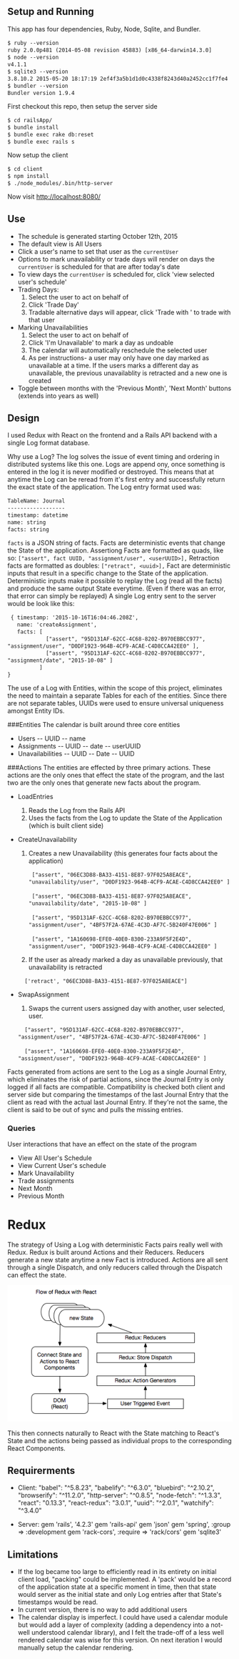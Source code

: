 ## Setup and Running
This app has four dependencies, Ruby, Node, Sqlite, and Bundler.
```
$ ruby --version
ruby 2.0.0p481 (2014-05-08 revision 45883) [x86_64-darwin14.3.0]
$ node --version
v4.1.1
$ sqlite3 --version
3.8.10.2 2015-05-20 18:17:19 2ef4f3a5b1d1d0c4338f8243d40a2452cc1f7fe4
$ bundler --version
Bundler version 1.9.4
```

First checkout this repo, then setup the server side
```
$ cd railsApp/
$ bundle install
$ bundle exec rake db:reset
$ bundle exec rails s
```
Now setup the client
```
$ cd client
$ npm install
$ ./node_modules/.bin/http-server
```
Now visit <http://localhost:8080/>

## Use
* The schedule is generated starting October 12th, 2015
* The default view is All Users
* Click a user's name to set that user as the `currentUser`
* Options to mark unavailability or trade days will render on days the `currentUser` is scheduled for that are after today's date
* To view  days the `currentUser` is scheduled for, click 'view selected user's schedule'
* Trading Days:
  1. Select the user to act on behalf of
  2. Click 'Trade Day'
  3. Tradable alternative days will appear, click 'Trade with <user>' to trade with that user
* Marking Unavailabilities
  1. Select the user to act on behalf of
  2. Click 'I'm Unavailable' to mark a day as undoable
  3. The calendar will automatically reschedule the selected user
  4. As per instructions- a user may only have one day marked as unavailable at a time. If the users marks a different day as unavailable, the previous unavailablity is retracted and a new one is created
* Toggle between months with the 'Previous Month', 'Next Month' buttons (extends into years as well)

## Design
I used Redux with React on the frontend and a Rails API backend with a single Log format database.

Why use a Log?
The log solves the issue of event timing and ordering in distributed systems like this one. Logs are append ony, once something is entered in the log it is never modified or destroyed.
This means that at anytime the Log can be reread from it's first entry and successfully return the exact state of the application.
The Log entry format used was:
```
TableName: Journal
------------------
timestamp: datetime
name: string
facts: string
```
`facts` is a JSON string of facts. Facts are deterministic events that change the State of the application.
Assertiong Facts are formatted as quads, like so:
`["assert", fact UUID, "assignment/user", <userUUID>],`
Retraction facts are formatted as doubles:
`["retract", <uuid>],`
Fact are deterministic inputs that result in a specific change to the State of the application.
Deterministic inputs make it possible to replay the Log (read all the facts) and produce the same output State everytime. (Even if there was an error, that error can simply be replayed)
A single Log entry sent to the server would be look like this:
```
 { timestamp: '2015-10-16T16:04:46.208Z',
   name: 'createAssignment',
   facts: [
            ["assert", "95D131AF-62CC-4C68-8202-B970EBBCC977", "assignment/user", "D0DF1923-964B-4CF9-ACAE-C4D8CCA42EE0" ],
            ["assert", "95D131AF-62CC-4C68-8202-B970EBBCC977", "assignment/date", "2015-10-08" ]
          ]
}
```

The use of a Log with Entities, within the scope of this project, eliminates the need to maintain a separate Tables for each of the entities.
Since there are not separate tables, UUIDs were used to ensure universal uniqueness amongst Entity IDs.

###Entities
The calendar is built around three core entities
* Users
  -- UUID
  -- name
* Assignments
  -- UUID
  -- date
  -- userUUID
* Unavailabilities
  -- UUID
  -- Date
  -- UUID

###Actions
The entities are effected by three primary actions. These actions are the only ones that effect the state of the program, and the last two are the only ones that generate new facts about the program.
* LoadEntries
  1. Reads the Log from the Rails API
  2. Uses the facts from the Log to update the State of the Application (which is built client side)
* CreateUnavailability
  1. Creates a new Unavailability (this generates four facts about the application)
     ```
      ["assert", "06EC3D88-BA33-4151-8E87-97F025A8EACE", "unavailability/user", "D0DF1923-964B-4CF9-ACAE-C4D8CCA42EE0" ]

      ["assert", "06EC3D88-BA33-4151-8E87-97F025A8EACE", "unavailability/date", "2015-10-08" ]

      ["assert", "95D131AF-62CC-4C68-8202-B970EBBCC977", "assignment/user", "4BF57F2A-67AE-4C3D-AF7C-5B240F47E006" ]

      ["assert", "1A160698-EFE0-40E0-8300-233A9F5F2E4D", "assignment/user", "D0DF1923-964B-4CF9-ACAE-C4D8CCA42EE0" ]
     ```

  2. If the user as already marked a day as unavailable previously, that unavailability is retracted

    ```
      ['retract', "06EC3D88-BA33-4151-8E87-97F025A8EACE"]
    ```
* SwapAssignment
  1. Swaps the current users assigned day with another, user selected, user.
    ```
      ["assert", "95D131AF-62CC-4C68-8202-B970EBBCC977", "assignment/user", "4BF57F2A-67AE-4C3D-AF7C-5B240F47E006" ]

      ["assert", "1A160698-EFE0-40E0-8300-233A9F5F2E4D", "assignment/user", "D0DF1923-964B-4CF9-ACAE-C4D8CCA42EE0" ]
    ```

Facts generated from actions are sent to the Log as a single Journal Entry, which eliminates the risk of partial actions, since the Journal Entry is only logged if all facts are compatible.
Compatibility is checked both client and server side but comparing the timestamps of the last Journal Entry that the client as read with the actual last Journal Entry. If they're not the same, the client is said to be out of sync and pulls the missing entries.

### Queries
User interactions that have an effect on the state of the program
* View All User's Schedule
* View Current User's schedule
* Mark Unavailability
* Trade assignments
* Next Month
* Previous Month

# Redux
The strategy of Using a Log with deterministic Facts pairs really well with Redux. Redux is built around Actions and their Reducers.
Reducers generate a new state anytime a new Fact is introduced.
Actions are all sent through a single Dispatch, and only reducers called through the Dispatch can effect the state.

![React with Redux flow ](/client/src/images/react_redux_flow.png?raw=true "React with Redux flow")


This then connects naturally to React with the State matching to React's State and the actions being passed as individual props to the corresponding React Components.


## Requirerments
* Client:
"babel": "^5.8.23",
"babelify": "^6.3.0",
"bluebird": "^2.10.2",
"browserify": "^11.2.0",
"http-server": "^0.8.5",
"node-fetch": "^1.3.3",
"react": "0.13.3",
"react-redux": "3.0.1",
"uuid": "^2.0.1",
"watchify": "^3.4.0"

* Server:
gem 'rails', '4.2.3'
gem 'rails-api'
gem 'json'
gem 'spring', :group => :development
gem 'rack-cors', :require => 'rack/cors'
gem 'sqlite3'



## Limitations
* If the log became too large to efficiently read in its entirety on initial client load, "packing" could be implemented. A 'pack' would be a record of the application state at a specific moment in time, then that state would server as the initial state and only Log entries after that State's timestamps would be read.
* In current version, there is no way to add additional users
* The calendar display is imperfect. I could have used a calendar module but would add a layer of complexity (adding a dependency into a not-well understood calendar library), and I felt the trade-off of a less well rendered calendar was wise for this version. On next iteration I would manually setup the calendar rendering.
